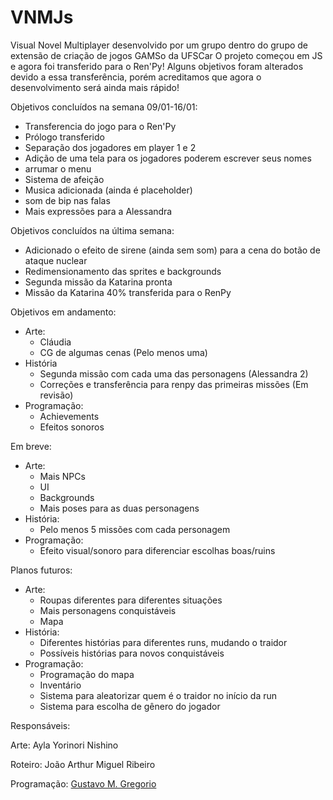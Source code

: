 # VNMJs

Visual Novel Multiplayer desenvolvido por um grupo dentro do grupo de extensão de criação de jogos GAMSo da UFSCar
O projeto começou em JS e agora foi transferido para o Ren'Py!
Alguns objetivos foram alterados devido a essa transferência, porém acreditamos que agora o desenvolvimento será ainda mais rápido!

Objetivos concluídos na semana 09/01-16/01:
  - Transferencia do jogo para o Ren'Py
  - Prólogo transferido
  - Separação dos jogadores em player 1 e 2
  - Adição de uma tela para os jogadores poderem escrever seus nomes
  - arrumar o menu
  - Sistema de afeição
  - Musica adicionada (ainda é placeholder)
  - som de bip nas falas
  - Mais expressões para a Alessandra

Objetivos concluídos na última semana:
  - Adicionado o efeito de sirene (ainda sem som) para a cena do botão de ataque nuclear
  - Redimensionamento das sprites e backgrounds
  - Segunda missão da Katarina pronta
  - Missão da Katarina 40% transferida para o RenPy

Objetivos em andamento:

- Arte:
  - Cláudia
  - CG de algumas cenas (Pelo menos uma)
- História
  - Segunda missão com cada uma das personagens (Alessandra 2)
  - Correções e transferência para renpy das primeiras missões (Em revisão)
- Programação:
  - Achievements
  - Efeitos sonoros

Em breve:

- Arte:
  - Mais NPCs
  - UI
  - Backgrounds
  - Mais poses para as duas personagens
- História:
  - Pelo menos 5 missões com cada personagem
- Programação:
  - Efeito visual/sonoro para diferenciar escolhas boas/ruins

Planos futuros:

- Arte:
  - Roupas diferentes para diferentes situações
  - Mais personagens conquistáveis
  - Mapa
- História:
  - Diferentes histórias para diferentes runs, mudando o traidor
  - Possíveis histórias para novos conquistáveis
- Programação:
  - Programação do mapa
  - Inventário
  - Sistema para aleatorizar quem é o traidor no início da run
  - Sistema para escolha de gênero do jogador

Responsáveis:

Arte: Ayla Yorinori Nishino

Roteiro: João Arthur Miguel Ribeiro

Programação: [Gustavo M. Gregorio](https://github.com/gustakowai)
